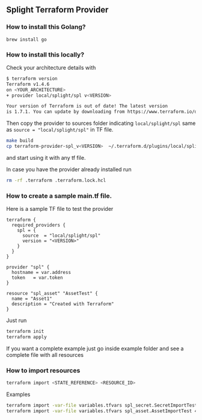 ## Splight Terraform Provider

### How to install this Golang?

```
brew install go
```

### How to install this locally?

Check your architecture details with

```bash
$ terraform version
Terraform v1.4.6
on <YOUR_ARCHITECTURE>
+ provider local/splight/spl v<VERSION>

Your version of Terraform is out of date! The latest version
is 1.7.1. You can update by downloading from https://www.terraform.io/downloads.html
```

Then copy the provider to sources folder indicating `local/splight/spl` same as `source = "local/splight/spl"` in TF file.

```sh
make build
cp terraform-provider-spl_v<VERSION>  ~/.terraform.d/plugins/local/splight/spl/<VERSION>/<YOUR_ARCHITECTURE>
```

and start using it with any tf file.

In case you have the provider already installed run

```sh
rm -rf .terraform .terraform.lock.hcl
```

### How to create a sample main.tf file.

Here is a sample TF file to test the provider

```
terraform {
  required_providers {
    spl = {
      source  = "local/splight/spl"
      version = "<VERSION>"
    }
  }
}

provider "spl" {
  hostname = var.address
  token   = var.token
}

resource "spl_asset" "AssetTest" {
  name = "Asset1"
  description = "Created with Terraform"
}
```

Just run

```sh
terraform init
terraform apply
```

If you want a complete example just go inside example folder and see a complete file with all resources

### How to import resources

```sh
terraform import <STATE_REFERENCE> <RESOURCE_ID>
```

Examples

```sh
terraform import -var-file variables.tfvars spl_secret.SecretImportTest 3e408b18-79df-465b-850d-6629088224de
terraform import -var-file variables.tfvars spl_asset.AssetImportTest 4e408b18-79df-465b-850d-6629088224de
```

